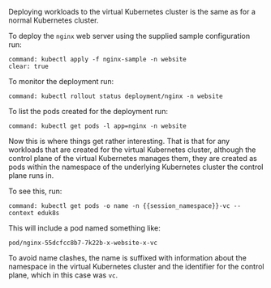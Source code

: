 Deploying workloads to the virtual Kubernetes cluster is the same as for
a normal Kubernetes cluster.

To deploy the ``nginx`` web server using the supplied sample configuration
run:

```terminal:execute
command: kubectl apply -f nginx-sample -n website
clear: true
```

To monitor the deployment run:

```terminal:execute
command: kubectl rollout status deployment/nginx -n website
```

To list the pods created for the deployment run:

```terminal:execute
command: kubectl get pods -l app=nginx -n website
```

Now this is where things get rather interesting. That is that for any
workloads that are created for the virtual Kubernetes cluster, although the
control plane of the virtual Kubernetes manages them, they are created as pods
within the namespace of the underlying Kubernetes cluster the control plane
runs in.

To see this, run:

```terminal:execute
command: kubectl get pods -o name -n {{session_namespace}}-vc --context eduk8s
```

This will include a pod named something like:

```
pod/nginx-55dcfcc8b7-7k22b-x-website-x-vc
```

To avoid name clashes, the name is suffixed with information about the
namespace in the virtual Kubernetes cluster and the identifier for the control
plane, which in this case was ``vc``.
